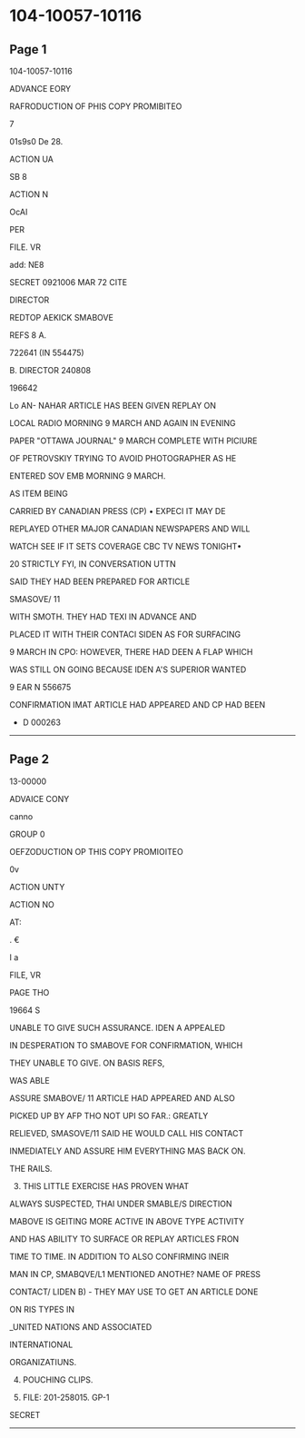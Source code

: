 # 104-10057-10116

## Page 1

104-10057-10116

ADVANCE EORY

RAFRODUCTION OF PHIS COPY PROMIBITEO

7

01s9s0 De 28.

ACTION UA

SB 8

ACTION N

OcAI

PER

FILE. VR

add: NE8

SECRET 0921006 MAR 72 CITE

DIRECTOR

REDTOP AEKICK SMABOVE

REFS 8 A.

722641 (IN 554475)

B. DIRECTOR 240808

196642

Lo AN- NAHAR ARTICLE HAS BEEN GIVEN REPLAY ON

LOCAL RADIO MORNING 9 MARCH AND AGAIN IN EVENING

PAPER "OTTAWA JOURNAL" 9 MARCH COMPLETE WITH PICIURE

OF PETROVSKIY TRYING TO AVOID PHOTOGRAPHER AS HE

ENTERED SOV EMB MORNING 9 MARCH.

AS ITEM BEING

CARRIED BY CANADIAN PRESS (CP) • EXPECI IT MAY DE

REPLAYED OTHER MAJOR CANADIAN NEWSPAPERS AND WILL

WATCH SEE IF IT SETS COVERAGE CBC TV NEWS TONIGHT•

20 STRICTLY FYI, IN CONVERSATION UTTN

SAID THEY HAD BEEN PREPARED FOR ARTICLE

SMASOVE/ 11

WITH SMOTH. THEY HAD TEXI IN ADVANCE AND

PLACED IT WITH THEIR CONTACI SIDEN AS FOR SURFACING

9 MARCH IN CPO: HOWEVER, THERE HAD DEEN A FLAP WHICH

WAS STILL ON GOING BECAUSE IDEN A'S SUPERIOR WANTED

9 EAR N 556675

CONFIRMATION IMAT ARTICLE HAD APPEARED AND CP HAD BEEN

- D 000263

---

## Page 2

13-00000

ADVAICE CONY

canno

GROUP 0

OEFZODUCTION OP THIS COPY PROMIOITEO

0v

ACTION UNTY

ACTION NO

AT:

. €

I a

FILE, VR

PAGE THO

19664 S

UNABLE TO GIVE SUCH ASSURANCE. IDEN A APPEALED

IN DESPERATION TO SMABOVE FOR CONFIRMATION, WHICH

THEY UNABLE TO GIVE. ON BASIS REFS,

WAS ABLE

ASSURE SMABOVE/ 11 ARTICLE HAD APPEARED AND ALSO

PICKED UP BY AFP THO NOT UPI SO FAR.: GREATLY

RELIEVED, SMASOVE/11 SAID HE WOULD CALL HIS CONTACT

INMEDIATELY AND ASSURE HIM EVERYTHING MAS BACK ON.

THE RAILS.

3. THIS LITTLE EXERCISE HAS PROVEN WHAT

ALWAYS SUSPECTED, THAI UNDER SMABLE/S DIRECTION

MABOVE IS GEITING MORE ACTIVE IN ABOVE TYPE ACTIVITY

AND HAS ABILITY TO SURFACE OR REPLAY ARTICLES FRON

TIME TO TIME. IN ADDITION TO ALSO CONFIRMING INEIR

MAN IN CP, SMABQVE/L1 MENTIONED ANOTHE? NAME OF PRESS

CONTACT/ LIDEN B) - THEY MAY USE TO GET AN ARTICLE DONE

ON RIS TYPES IN

_UNITED NATIONS AND ASSOCIATED

INTERNATIONAL

ORGANIZATIUNS.

4. POUCHING CLIPS.

5. FILE: 201-258015. GP-1

SECRET

---

